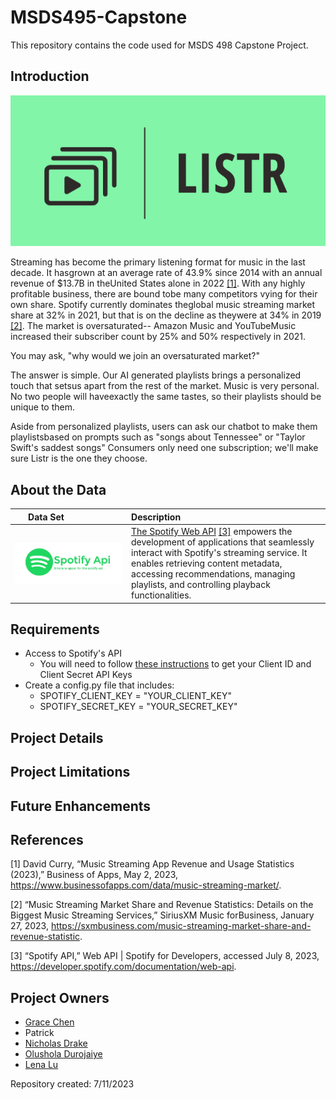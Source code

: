 # MSDS495-Capstone
This repository contains the code used for MSDS 498 Capstone Project.

## Introduction
![listr_logo](images/listr_logo.png)

Streaming has become the primary listening format for music in the last decade. It hasgrown at an average rate of 43.9% since 2014 with an annual revenue of $13.7B in theUnited States alone in 2022 [[1]](#1). With any highly profitable business, there are bound tobe many competitors vying for their own share. Spotify currently dominates theglobal music streaming market share at 32% in 2021, but that is on the decline as theywere at 34% in 2019 [[2]](#2). The market is oversaturated-- Amazon Music and YouTubeMusic increased their subscriber count by 25% and 50% respectively in 2021.

You may ask, "why would we join an oversaturated market?"

The answer is simple. Our AI generated playlists brings a personalized touch that setsus apart from the rest of the market. Music is very personal. No two people will haveexactly the same tastes, so their playlists should be unique to them.

Aside from personalized playlists, users can ask our chatbot to make them playlistsbased on prompts such as "songs about Tennessee" or "Taylor Swift's saddest songs"
Consumers only need one subscription; we'll make sure Listr is the one they choose.

## About the Data

|<div style="width:100px">Data Set</div>|Description|
|:-------------------------------------:|:----------|
|<img align="left" src="images/spotify_api.png"> | [The Spotify Web API](https://developer.spotify.com/documentation/web-api) [[3]](#3) empowers the development of applications that seamlessly interact with Spotify's streaming service. It enables retrieving content metadata, accessing recommendations, managing playlists, and controlling playback functionalities. |

## Requirements
- Access to Spotify's API
    - You will need to follow [these instructions](https://docs.google.com/document/d/1jyA7lVMDGPY58dkp6uqyZzQIvDeGvZ6be5VlswqpvPg/edit) to get your Client ID and Client Secret API Keys
- Create a config.py file that includes:
    - SPOTIFY_CLIENT_KEY = "YOUR_CLIENT_KEY"
    - SPOTIFY_SECRET_KEY = "YOUR_SECRET_KEY"

## Project Details

## Project Limitations

## Future Enhancements

## References
<a id="1">[1]</a>
David Curry, “Music Streaming App Revenue and Usage Statistics (2023),” Business of Apps, May 2, 2023, https://www.businessofapps.com/data/music-streaming-market/.

<a id="2">[2]</a>
“Music Streaming Market Share and Revenue Statistics: Details on the Biggest Music Streaming Services,” SiriusXM Music forBusiness, January 27, 2023, https://sxmbusiness.com/music-streaming-market-share-and-revenue-statistic.

<a id="3">[3]</a>
“Spotify API,” Web API | Spotify for Developers, accessed July 8, 2023, https://developer.spotify.com/documentation/web-api.

## Project Owners
- [Grace Chen](https://github.com/grchen99)
- Patrick
- [Nicholas Drake](https://github.com/DrakeData)
- [Olushola Durojaiye](https://github.com/oluduroj)
- [Lena Lu](https://github.com/lenaxlu)

Repository created: 7/11/2023
